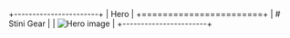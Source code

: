 +-----------------------+
| Hero                  |
+=======================+
| # Stini Gear          |
| ![Hero image][image0] |
+-----------------------+

[image0]: https://main--stini--bhellema.hlx.page/media_1d8c8ed8b07970a9fec0d9583e7005b630abd8a94.png
